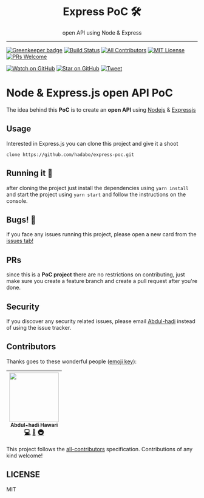 <div align="center">
  <h1>Express PoC 🛠</h1>
  <p>open API using Node & Express</p>
</div>

<hr>

[![Greenkeeper badge](https://badges.greenkeeper.io/hadabo/express-poc.svg)](https://greenkeeper.io/)
[![Build Status][build-badge]][build]
[![All Contributors](https://img.shields.io/badge/all_contributors-1-orange.svg?style=flat-square)](#contributors)
[![MIT License][license-badge]][LICENSE]
[![PRs Welcome][prs-badge]][prs]

[![Watch on GitHub][github-watch-badge]][github-watch]
[![Star on GitHub][github-star-badge]][github-star]
[![Tweet][twitter-badge]][twitter]

# Node & Express.js open API PoC

The idea behind this **PoC** is to create an **open API** using [Nodejs][node] & [Expressjs][express]

## Usage
Interested in Express.js you can clone this project and give it a shoot

```clone https://github.com/hadabo/express-poc.git```

## Running it 👟
after cloning the project just install the dependencies using ```yarn install``` and start the project using ```yarn start``` and follow the instructions on the console.

## Bugs! 🐞
if you face any issues running this project, please open a new card from the [issues tab!][issues]

## PRs
since this is a **PoC project** there are no restrictions on contributing, just make sure you create a feature branch and create a pull request after you're done.

## Security
If you discover any security related issues, please email [Abdul-hadi](mailto:ah.hawari@gmail.com) instead of using the issue tracker.

## Contributors

Thanks goes to these wonderful people ([emoji key](https://github.com/kentcdodds/all-contributors#emoji-key)):

<!-- ALL-CONTRIBUTORS-LIST:START - Do not remove or modify this section -->
| [<img src="https://avatars0.githubusercontent.com/u/172296?v=4" width="130px;"/><br /><sub>Abdul-hadi Hawari</sub>](http://hadabo.com)<br />[💻](https://github.com/hadabo/express-poc/commits?author=hadabo "Code") [📖](https://github.com/hadabo/express-poc/commits?author=hadabo "Documentation") [🚇](#infra-hadabo "Infrastructure (Hosting, Build-Tools, etc)") |
| :---: |
<!-- ALL-CONTRIBUTORS-LIST:END -->

This project follows the [all-contributors](https://github.com/kentcdodds/all-contributors) specification. Contributions of any kind welcome!

## LICENSE

MIT

[node]: https://github.com/nodejs/node
[express]: https://github.com/expressjs/express
[build-badge]: https://img.shields.io/travis/hadabo/express-poc.svg?style=flat-square
[build]: https://travis-ci.org/hadabo/express-poc
[license-badge]: https://img.shields.io/badge/license-MIT-blue.svg?style=flat-square
[license]: https://github.com/hadabo/express-poc/blob/master/LICENSE
[prs-badge]: https://img.shields.io/badge/PRs-welcome-brightgreen.svg?style=flat-square
[prs]: http://makeapullrequest.com
[github-watch-badge]: https://img.shields.io/github/watchers/hadabo/express-poc.svg?style=social
[github-watch]: https://github.com/hadabo/express-poc/watchers
[github-star-badge]: https://img.shields.io/github/stars/hadabo/express-poc.svg?style=social
[github-star]: https://github.com/hadabo/express-poc/stargazers
[twitter]: https://twitter.com/intent/tweet?text=Check%20out%20express-poc!%20https://github.com/hadabo/express-poc%20%F0%9F%91%8D
[twitter-badge]: https://img.shields.io/twitter/url/https/github.com/hadabo/express-poc.svg?style=social
[issues]: https://github.com/hadabo/express-poc/issues
